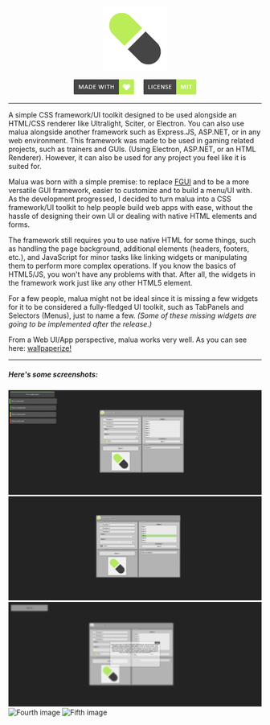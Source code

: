 <p align="center">
  <img width="128" height="128" src="repo/logo.png" alt="logo">
</p>

<p align="center">
    <a href="https://github.com/otvv/malua"><img width="120" height="30" src="repo/made-with-love.png" alt="css"></a>
    <a href="https://github.com/otvv/malua/blob/master/LICENSE"><img width="120" height="30" src="repo/license.png" alt="mit"></a>
</p>

<hr>

A simple CSS framework/UI toolkit designed to be used alongside an HTML/CSS renderer like Ultralight, Sciter, or Electron. You can also use malua alongside another framework such as Express.JS, ASP.NET, or in any web environment.
This framework was made to be used in gaming related projects, such as trainers and GUIs. (Using Electron, ASP.NET, or an HTML Renderer). However, it can also be used for any project you feel like it is suited for.

Malua was born with a simple premise: to replace <a href="https://github.com/otvv/fgui">FGUI</a> and to be a more versatile GUI framework, easier to customize and to build a menu/UI with. As the development progressed, I decided to turn malua into a CSS framework/UI toolkit to help people build web apps with ease, without the hassle of designing their own UI or dealing with native HTML elements and forms.

The framework still requires you to use native HTML for some things, such as handling the page background, additional elements (headers, footers, etc.), and JavaScript for minor tasks like linking widgets or manipulating them to perform more complex operations. If you know the basics of HTML5/JS, you won't have any problems with that. After all, the widgets in the framework work just like any other HTML5 element.

For a few people, malua might not be ideal since it is missing a few widgets for it to be considered a fully-fledged UI toolkit, such as TabPanels and Selectors (Menus), just to name a few. 
_(Some of these missing widgets are going to be implemented after the release.)_

From a Web UI/App perspective, malua works very well. As you can see here: <a href="https://wallpaperize.vercel.app">wallpaperize!</a>

***

<h5>Here's some screenshots:</h5>

![First image](https://raw.githubusercontent.com/otvv/malua/main/repo/example1.png)
![Second image](https://raw.githubusercontent.com/otvv/malua/main/repo/example2.png)
![Third image](https://raw.githubusercontent.com/otvv/malua/main/repo/example3.png)
![Fourth image](https://raw.githubusercontent.com/otvv/malua/main/repo/example4.png)
![Fifth image](https://raw.githubusercontent.com/otvv/malua/main/repo/example5.png)

